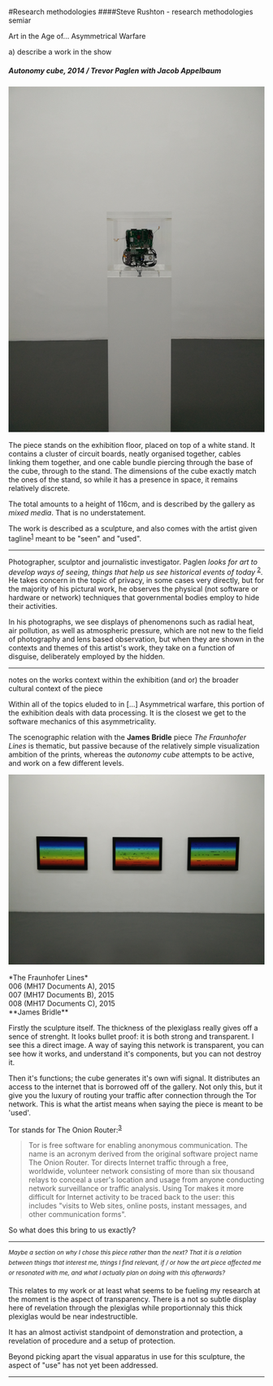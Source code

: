 #Research methodologies
####Steve Rushton - research methodologies semiar

Art in the Age of... Asymmetrical Warfare

a) describe a work in the show

##### *Autonomy cube*, 2014 / Trevor Paglen with Jacob Appelbaum
![IMG_20150916_155837.jpg](IMG_20150916_155837.jpg)

The piece stands on the exhibition floor, placed on top of a white stand. It contains a cluster of circuit boards, neatly organised together, cables linking them together, and one cable bundle piercing through the base of the cube, through to the stand. The dimensions of the cube exactly match the ones of the stand, so while it has a presence in space, it remains relatively discrete.

The total amounts to a height of 116cm, and is described by the gallery as *mixed media*. That is no understatement.

The work is described as a sculpture, and also comes with the artist given tagline<sup>[1]</sup> meant to be "seen" and "used".

---

Photographer, sculptor and journalistic investigator. Paglen *looks for art to develop ways of seeing, things that help us see historical events of today* <sup>[2]</sup>. He takes concern in the topic of privacy, in some cases very directly, but for the majority of his pictural work, he observes the physical (not software or hardware or network) techniques that governmental bodies employ to hide their activities.

In his photographs, we see displays of phenomenons such as radial heat, air pollution, as well as atmospheric pressure, which are not new to the field of photography and lens based observation, but when they are shown in the contexts and themes of this artist's work, they take on a function of disguise, deliberately employed by the hidden.

---

notes on the works context within the exhibition (and or) the broader cultural context of the piece

Within all of the topics eluded to in [...] Asymmetrical warfare, this portion of the exhibition deals with data processing. It is the closest we get to the software mechanics of this asymmetricality.

The scenographic relation with the **James Bridle** piece *The Fraunhofer Lines* is thematic, but passive because of the relatively simple visualization ambition of the prints, whereas the *autonomy cube* attempts to be active, and work on a few different levels.

![IMG_20150916_155902.jpg](IMG_20150916_155902.jpg)
<figcaption>*The Fraunhofer Lines* <br>006 (MH17 Documents A), 2015 <br> 007 (MH17 Documents B), 2015 <br> 008 (MH17 Documents C), 2015 <br>**James Bridle**</figcation>

Firstly the sculpture itself. The thickness of the plexiglass really gives off a sence of strenght. It looks bullet proof: it is both strong and transparent. I see this a direct image. A way of saying this network is transparent, you can see how it works, and understand it's components, but you can not destroy it.

Then it's functions; the cube generates it's own wifi signal. It distributes an access to the internet that is borrowed off of the gallery. Not only this, but it give you the luxury of routing your traffic after connection through the Tor network. This is what the artist means when saying the piece is meant to be 'used'.

Tor stands for The Onion Router:<sup>[3]</sup>
> Tor is free software for enabling anonymous communication. The name is an acronym derived from the original software project name The Onion Router. Tor directs Internet traffic through a free, worldwide, volunteer network consisting of more than six thousand relays to conceal a user's location and usage from anyone conducting network surveillance or traffic analysis. Using Tor makes it more difficult for Internet activity to be traced back to the user: this includes "visits to Web sites, online posts, instant messages, and other communication forms".

So what does this bring to us exactly?

---

<sup>*Maybe a section on why I chose this piece rather than the next? That it is a relation between things that interest me, things I find relevant, if / or how the art piece affected me or resonated with me, and what I actually plan on doing with this afterwards?*

This relates to my work or at least what seems to be fueling my research at the moment is the aspect of transparency. There is a not so subtle display here of revelation through the plexiglas while proportionnaly this thick plexiglas would be near indestructible.

It has an almost activist standpoint of demonstration and protection, a revelation of procedure and a setup of protection.

Beyond picking apart the visual apparatus in use for this sculpture, the aspect of "use" has not yet been addressed.

---

[1]: http://www.paglen.com/index.php?l=work&s=cube&i=5 "Artist website"
[2]: https://www.youtube.com/watch?v=SDxue3jGAug "transmediale 2014 keynote: Art as Evidence "
[3]: https://en.wikipedia.org/wiki/Tor_%28anonymity_network%29 "Tor Anonymity Network - Wikipedia"
